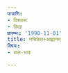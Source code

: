 ```yaml
---
पात्राणि:
- विश्वासः
- विद्या
प्रारम्भः: '1990-11-01'
title: नचिकेत+आह्वानम्
विषयः:
- बाल-भावः

---
```


